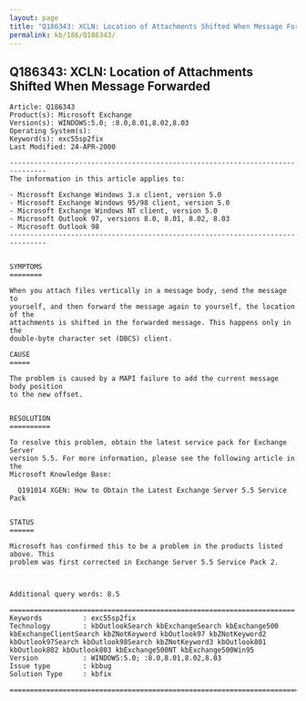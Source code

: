 ```yaml
---
layout: page
title: "Q186343: XCLN: Location of Attachments Shifted When Message Forwarded"
permalink: kb/186/Q186343/
---
```


## Q186343: XCLN: Location of Attachments Shifted When Message Forwarded

	Article: Q186343
	Product(s): Microsoft Exchange
	Version(s): WINDOWS:5.0; :8.0,8.01,8.02,8.03
	Operating System(s): 
	Keyword(s): exc55sp2fix
	Last Modified: 24-APR-2000
	
	-------------------------------------------------------------------------------
	The information in this article applies to:
	
	- Microsoft Exchange Windows 3.x client, version 5.0 
	- Microsoft Exchange Windows 95/98 client, version 5.0 
	- Microsoft Exchange Windows NT client, version 5.0 
	- Microsoft Outlook 97, versions 8.0, 8.01, 8.02, 8.03 
	- Microsoft Outlook 98 
	-------------------------------------------------------------------------------
	
	
	SYMPTOMS
	========
	
	When you attach files vertically in a message body, send the message to
	yourself, and then forward the message again to yourself, the location of the
	attachments is shifted in the forwarded message. This happens only in the
	double-byte character set (DBCS) client.
	
	CAUSE
	=====
	
	The problem is caused by a MAPI failure to add the current message body position
	to the new offset.
	
	
	RESOLUTION
	==========
	
	To resolve this problem, obtain the latest service pack for Exchange Server
	version 5.5. For more information, please see the following article in the
	Microsoft Knowledge Base:
	
	  Q191014 XGEN: How to Obtain the Latest Exchange Server 5.5 Service Pack
	
	
	STATUS
	======
	
	Microsoft has confirmed this to be a problem in the products listed above. This
	problem was first corrected in Exchange Server 5.5 Service Pack 2.
	
	
	
	Additional query words: 8.5
	
	======================================================================
	Keywords          : exc55sp2fix 
	Technology        : kbOutlookSearch kbExchangeSearch kbExchange500 kbExchangeClientSearch kbZNotKeyword kbOutlook97 kbZNotKeyword2 kbOutlook97Search kbOutlook98Search kbZNotKeyword3 kbOutlook801 kbOutlook802 kbOutlook803 kbExchange500NT kbExchange500Win95
	Version           : WINDOWS:5.0; :8.0,8.01,8.02,8.03
	Issue type        : kbbug
	Solution Type     : kbfix
	
	=============================================================================
	
